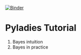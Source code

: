 [![Binder](https://mybinder.org/badge.svg)](https://mybinder.org/v2/gh/canyojn289/pyladies-bayes/master)


# Pyladies Tutorial

1. Bayes intuition
2. Bayes in practice

